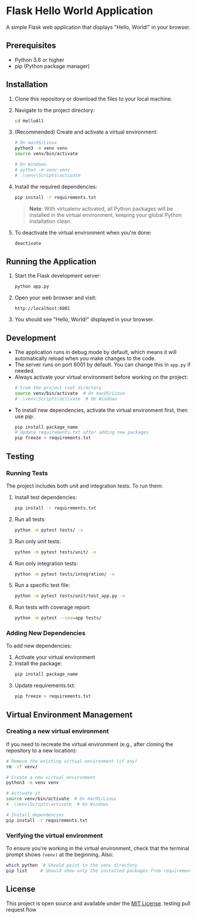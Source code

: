 # Flask Hello World Application

A simple Flask web application that displays "Hello, World!" in your browser.

## Prerequisites

- Python 3.6 or higher
- pip (Python package manager)

## Installation

1. Clone this repository or download the files to your local machine.

2. Navigate to the project directory:
   ```bash
   cd HelloAll
   ```

3. (Recommended) Create and activate a virtual environment:
   ```bash
   # On macOS/Linux
   python3 -m venv venv
   source venv/bin/activate

   # On Windows
   # python -m venv venv
   # .\venv\Scripts\activate
   ```

4. Install the required dependencies:
   ```bash
   pip install -r requirements.txt
   ```

   > **Note**: With virtualenv activated, all Python packages will be installed in the virtual environment, keeping your global Python installation clean.

5. To deactivate the virtual environment when you're done:
   ```bash
   deactivate
   ```

## Running the Application

1. Start the Flask development server:
   ```bash
   python app.py
   ```

2. Open your web browser and visit:
   ```
   http://localhost:6001
   ```

3. You should see "Hello, World!" displayed in your browser.

## Development

- The application runs in debug mode by default, which means it will automatically reload when you make changes to the code.
- The server runs on port 6001 by default. You can change this in `app.py` if needed.
- Always activate your virtual environment before working on the project:
  ```bash
  # From the project root directory
  source venv/bin/activate  # On macOS/Linux
  # .\venv\Scripts\activate  # On Windows
  ```
- To install new dependencies, activate the virtual environment first, then use pip:
  ```bash
  pip install package_name
  # Update requirements.txt after adding new packages
  pip freeze > requirements.txt
  ```

## Testing

### Running Tests

The project includes both unit and integration tests. To run them:

1. Install test dependencies:
   ```bash
   pip install -r requirements.txt
   ```

2. Run all tests:
   ```bash
   python -m pytest tests/ -v
   ```

3. Run only unit tests:
   ```bash
   python -m pytest tests/unit/ -v
   ```

4. Run only integration tests:
   ```bash
   python -m pytest tests/integration/ -v
   ```

5. Run a specific test file:
   ```bash
   python -m pytest tests/unit/test_app.py -v
   ```

6. Run tests with coverage report:
   ```bash
   python -m pytest --cov=app tests/
   ```

### Adding New Dependencies

To add new dependencies:
1. Activate your virtual environment
2. Install the package:
   ```bash
   pip install package_name
   ```
3. Update requirements.txt:
   ```bash
   pip freeze > requirements.txt
   ```

## Virtual Environment Management

### Creating a new virtual environment
If you need to recreate the virtual environment (e.g., after cloning the repository to a new location):

```bash
# Remove the existing virtual environment (if any)
rm -rf venv/

# Create a new virtual environment
python3 -m venv venv

# Activate it
source venv/bin/activate  # On macOS/Linux
# .\venv\Scripts\activate  # On Windows

# Install dependencies
pip install -r requirements.txt
```

### Verifying the virtual environment
To ensure you're working in the virtual environment, check that the terminal prompt shows `(venv)` at the beginning. Also:

```bash
which python  # Should point to the venv directory
pip list     # Should show only the installed packages from requirements.txt
```

## License

This project is open source and available under the [MIT License](LICENSE).
testing pull request flow
